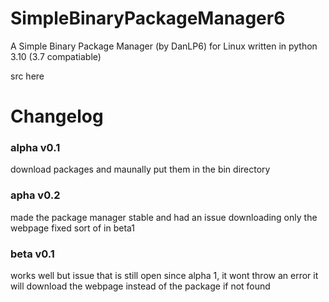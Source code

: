 # SimpleBinaryPackageManager6
A Simple Binary Package Manager (by DanLP6) for Linux written in python 3.10 (3.7 compatiable)


src here


# Changelog


### alpha v0.1

download packages and maunally put them in the bin directory


### apha v0.2

made the package manager stable and had an issue downloading only the webpage fixed sort of in beta1


### beta v0.1

works well
but issue that is still open since alpha 1, it wont throw an error it will download the webpage instead of the package if not found

